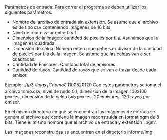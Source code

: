 
Parámetros de entrada: Para correr el programa se deben utilizar los siguientes parámetros:
* Nombre del archivo de entrada sin extensión. Se asume que el archivo es de tipo csv conteniendo imágenes de 16 bits.
* Nivel de ruido: valor entre 0 y 1.
* Dimension de la imagen: cantidad de pixeles por fila. Asumimos que la imagen es cuadrada.
* Dimensión de celda. Número entero que debe s.er divisor de la cantidad de pixeles por fila de la imagen. Se asume que las celdas van a ser cuadradas.
* Cantidad de Emisores. Cantidad total de emisores.
* Cantidad de rayos. Cantidad de rayos que se van a trazar desde cada emisor.


Ejemplo: $./tp3 ./imgs_TC/tomo 0.1 100 5 20 120$
Con estos parámetros se toma el archivo tomo.csv, nivel de ruido 0.1, dimension de la imagen 100x100 pixeles, dimensión de la celda 5x5 pixeles, 20 emisores, 120 rayos por emisor.

En el mismo directorio en que se encuentran las imágenes de entrada se genera el archivo que contiene la imagen reconstruida en format pgm de 8 bits. Tiene el mismo nombre que el archivo de entrada y extensión '.pgm'.



Las imagenes reconstruidas se encuentran en el directorio informe/img